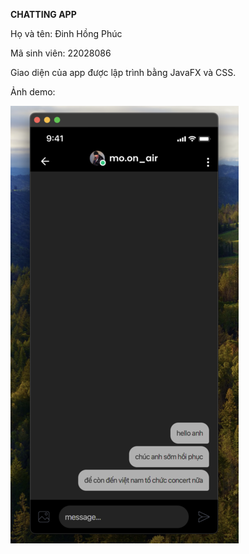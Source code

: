 **CHATTING APP**

Họ và tên: Đinh Hồng Phúc

Mã sinh viên: 22028086

Giao diện của app được lập trình bằng JavaFX và CSS.

Ảnh demo:

![](https://github.com/xxpppddd/Chatting-App-UI/blob/main/appdemo.png)
